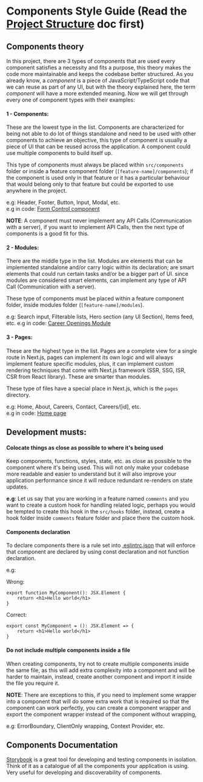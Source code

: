 # Components Style Guide (Read the [Project Structure](./project-structure.md) doc first)

## Components theory

In this project, there are 3 types of components that are used every component satisfies a necessity and fits a purpose, this theory makes the code more maintainable and keeps the codebase better structured. As you already know, a _component_ is a piece of JavaScript/TypeScript code that we can reuse as part of any UI, but with the theory explained here, the term _component_ will have a more extended meaning. Now we will get through every one of component types with their examples:

#### 1 - Components:

These are the lowest type in the list. Components are characterized for being not able to do lot of things standalone and need to be used with other components to achieve an objective, this type of component is usually a piece of UI that can be reused across the application. A component could use multiple components to build itself up.

This type of components must always be placed within `src/components` folder or inside a feature component folder (`[feature-name]/components`); if the component is used only in that feature or it has a particular behaviour that would belong only to that feature but could be exported to use anywhere in the project.

e.g: Header, Footer, Button, Input, Modal, etc.  
e.g in code: [Form Control component](../src/components/form-control)

**NOTE**: A component must never implement any API Calls (Communication with a server), if you want to implement API Calls, then the next type of components is a good fit for this.

#### 2 - Modules:

There are the middle type in the list. Modules are elements that can be implemented standalone and/or carry logic within its declaration; are smart elements that could run certain tasks and/or be a bigger part of UI. since modules are considered smart elements, can implement any type of API Call (Communication with a server).

These type of components must be placed within a feature component folder, inside modules folder (`[feature-name]/modules`).

e.g: Search input, Filterable lists, Hero section (any UI Section), Items feed, etc.
e.g in code: [Career Openings Module](../src/features/careers/modules/careers-openings-list/index.tsx)

#### 3 - Pages:

These are the highest type in the list. Pages are a complete view for a single route in Next.js, pages can implement its own logic and will always implement feature specific modules, plus, it can implement custom rendering techniques that come with Next.js framework (SSR, SSG, ISR, CSR from React library). These are smarter than modules.

These type of files have a special place in Next.js, which is the `pages` directory.

e.g: Home, About, Careers, Contact, Careers/[id], etc.  
e.g in code: [Home page](../pages/index.tsx)

## Development musts:

#### Colocate things as close as possible to where it's being used

Keep components, functions, styles, state, etc. as close as possible to the component where it's being used. This will not only make your codebase more readable and easier to understand but it will also improve your application performance since it will reduce redundant re-renders on state updates.

**e.g**: Let us say that you are working in a feature named `comments` and you want to create a custom hook for handling related logic, perhaps you would be tempted to create this hook in the `src/hooks` folder, instead, create a hook folder inside `comments` feature folder and place there the custom hook.

#### Components declaration

To declare components there is a rule set into [.eslintrc.json](../.eslintrc.json) that will enforce that component are declared by using const declaration and not function declaration.

e.g:

Wrong:

```
export function MyComponent(): JSX.Element {
    return <h1>Hello world</h1>
}
```

Correct:

```
export const MyComponent = (): JSX.Element => {
    return <h1>Hello world</h1>
}
```

#### Do not include multiple components inside a file

When creating components, try not to create multiple components inside the same file, as this will add extra complexity into a component and will be harder to maintain, instead, create another component and import it inside the file you require it.

**NOTE**: There are exceptions to this, if you need to implement some wrapper into a component that will do some extra work that is required so that the component can work perfectly, you can create a component wrapper and export the component wrapper instead of the component without wrapping,

e.g: ErrorBoundary, ClientOnly wrapping, Context Provider, etc.

## Components Documentation

[Storybook](https://storybook.js.org/) is a great tool for developing and testing components in isolation. Think of it as a catalogue of all the components your application is using. Very useful for developing and discoverability of components.
